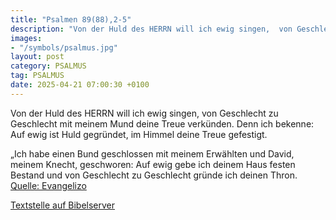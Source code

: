 ```yaml
---
title: "Psalmen 89(88),2-5"
description: "Von der Huld des HERRN will ich ewig singen,  von Geschlecht zu Geschlecht mit meinem Mund deine Treue verkünden. Denn ich bekenne: Auf ewig ist Huld gegründet,  im Himmel deine Treue gefestigt.  „Ich habe einen Bund geschlossen mit meinem Erwählten  und David, meinem Knecht, ...."
images:
- "/symbols/psalmus.jpg"
layout: post
category: PSALMUS
tag: PSALMUS
date: 2025-04-21 07:00:30 +0100
---
```

Von der Huld des HERRN will ich ewig singen, 
von Geschlecht zu Geschlecht mit meinem Mund deine Treue verkünden.
Denn ich bekenne: Auf ewig ist Huld gegründet, 
im Himmel deine Treue gefestigt.

„Ich habe einen Bund geschlossen mit meinem Erwählten 
und David, meinem Knecht, geschworen:
Auf ewig gebe ich deinem Haus festen Bestand 
und von Geschlecht zu Geschlecht gründe ich deinen Thron.<!--more--><br>
[Quelle: Evangelizo](https://evangeliumtagfuertag.org/DE/gospel)

[Textstelle auf Bibelserver](https://www.bibleserver.com/EU/ps89(88),2-5)

